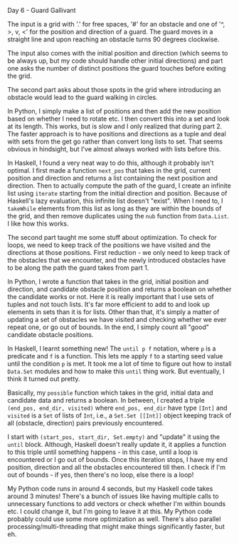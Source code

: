 Day 6 - Guard Gallivant

The input is a grid with '.' for free spaces, '#' for an obstacle and one of '^, >, v, <' for the position and direction of a guard. The guard moves in a straight line and upon reaching an obstacle turns 90 degrees clockwise.

The input also comes with the initial position and direction (which seems to be always up, but my code should handle other initial directions) and part one asks the number of distinct positions the guard touches before exiting the grid.

The second part asks about those spots in the grid where introducing an obstacle would lead to the guard walking in circles.

In Python, I simply make a list of positions and then add the new position based on whether I need to rotate etc. I then convert this into a set and look at its length. This works, but is slow and I only realized that during part 2. The faster approach is to have positions and directions as a tuple and deal with sets from the get go rather than convert long lists to set. That seems obvious in hindsight, but I've almost always worked with lists before this.

In Haskell, I found a very neat way to do this, although it probably isn't optimal. I first made a function `next_pos` that takes in the grid, current position and direction and returns a list containing the next position and direction. Then to actually compute the path of the guard, I create an infinite list using `iterate` starting from the initial direction and position. Because of Haskell's lazy evaluation, this infinite list doesn't "exist". When I need to, I `takeWhile` elements from this list as long as they are within the bounds of the grid, and then remove duplicates using the `nub` function from `Data.List`. I like how this works.

The second part taught me some stuff about optimization. To check for loops, we need to keep track of the positions we have visited and the directions at those positions. First reduction - we only need to keep track of the obstacles that we encounter, and the newly introduced obstacles have to be along the path the guard takes from part 1.

In Python, I wrote a function that takes in the grid, initial position and direction, and candidate obstacle position and returns a boolean on whether the candidate works or not. Here it is really important that I use sets of tuples and not touch lists. It's far more efficient to add to and look up elements in sets than it is for lists. Other than that, it's simply a matter of updating a set of obstacles we have visited and checking whether we ever repeat one, or go out of bounds. In the end, I simply count all "good" candidate obstacle positions.

In Haskell, I learnt something new! The `until p f` notation, where `p` is a predicate and `f` is a function. This lets me apply `f` to a starting seed value until the condition `p` is met. It took me a lot of time to figure out how to install `Data.Set` modules and how to make this `until` thing work. But eventually, I think it turned out pretty.

Basically, my `possible` function which takes in the grid, initial data and candidate data and returns a boolean. In between, I created a triple `(end_pos, end_dir, visited)` where `end_pos, end_dir` have type `[Int]` and `visited` is a `Set` of lists of `Int`, i.e., a `Set.Set [[Int]]` object keeping track of all (obstacle, direction) pairs previously encountered.

I start with `(start_pos, start_dir, Set.empty)` and "update" it using the `until` block. Although, Haskell doesn't really update it, it applies a function to this triple until something happens - in this case, until a loop is encountered or I go out of bounds. Once this iteration stops, I have my end position, direction and all the obstacles encountered till then. I check if I'm out of bounds - if yes, then there's no loop, else there is a loop!

My Python code runs in around 4 seconds, but my Haskell code takes around 3 minutes! There's a bunch of issues like having multiple calls to unnecessary functions to add vectors or check whether I'm within bounds etc. I could change it, but I'm going to leave it at this. My Python code probably could use some more optimization as well. There's also parallel processing/multi-threading that might make things significantly faster, but eh.